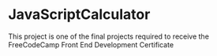 # JavaScriptCalculator
This project is one of the final projects required to receive the FreeCodeCamp Front End Development Certificate
